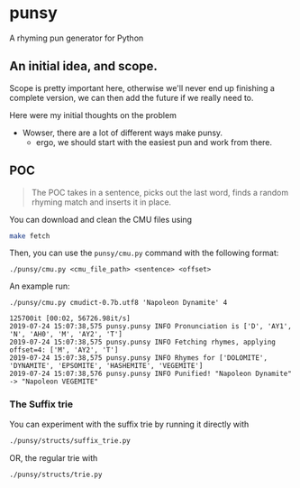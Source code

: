 # punsy
A rhyming pun generator for Python

## An initial idea, and scope.

Scope is pretty important here, otherwise we'll never end up finishing a complete version, we can then add the future if we really need to.

Here were my initial thoughts on the problem

* Wowser, there are a lot of different ways make punsy.
  - ergo, we should start with the easiest pun and work from there.

## POC

> The POC takes in a sentence, picks out the last word, finds a random rhyming match and inserts it in place.

You can download and clean the CMU files using

```bash
make fetch
```

Then, you can use the `punsy/cmu.py` command with the following format:

```text
./punsy/cmu.py <cmu_file_path> <sentence> <offset>
```

An example run:

```text
./punsy/cmu.py cmudict-0.7b.utf8 'Napoleon Dynamite' 4

125700it [00:02, 56726.98it/s]
2019-07-24 15:07:38,575 punsy.punsy INFO Pronunciation is ['D', 'AY1', 'N', 'AH0', 'M', 'AY2', 'T']
2019-07-24 15:07:38,575 punsy.punsy INFO Fetching rhymes, applying offset=4: ['M', 'AY2', 'T']
2019-07-24 15:07:38,575 punsy.punsy INFO Rhymes for ['DOLOMITE', 'DYNAMITE', 'EPSOMITE', 'HASHEMITE', 'VEGEMITE']
2019-07-24 15:07:38,576 punsy.punsy INFO Punified! "Napoleon Dynamite" -> "Napoleon VEGEMITE"
```

### The Suffix trie

You can experiment with the suffix trie by running it directly with

```bash
./punsy/structs/suffix_trie.py
```

OR, the regular trie with

```bash
./punsy/structs/trie.py
```
